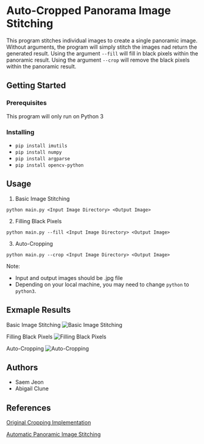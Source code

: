 # Auto-Cropped Panorama Image Stitching
This program stitches individual images to create a single panoramic image.  Without arguments, the program will simply stitch the images nad return the generated result.  Using the argument ```--fill``` will fill in black pixels within the panoramic result.  Using the argument ```--crop``` will remove the black pixels within the panoramic result.
 
## Getting Started

### Prerequisites
This program will only run on Python 3

### Installing
* ```pip install imutils```
* ```pip install numpy```
* ```pip install argparse```
* ```pip install opencv-python```

## Usage

1. Basic Image Stitching

```python main.py <Input Image Directory> <Output Image>```

2. Filling Black Pixels

```python main.py --fill <Input Image Directory> <Output Image>```

3. Auto-Cropping

```python main.py --crop <Input Image Directory> <Output Image>```


Note: 
* Input and output images should be .jpg file
* Depending on your local machine, you may need to change ```python``` to ```python3```.

## Exmaple Results
Basic Image Stitching
![Basic Image Stitching](Test_Outputs/test2.jpg)

Filling Black Pixels
![Filling Black Pixels](Test_Outputs/filled_test2.jpg)

Auto-Cropping
![Auto-Cropping](Test_Outputs/coppred_test2.jpg)

## Authors
* Saem Jeon
* Abigail Clune

## References
[Original Cropping Implementation](https://www.pyimagesearch.com/2018/12/17/image-stitching-with-opencv-and-python/)

[Automatic Panoramic Image Stitching](http://matthewalunbrown.com/papers/ijcv2007.pdf)